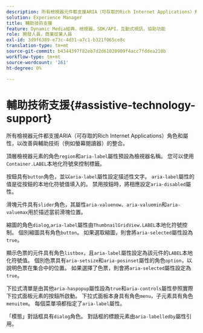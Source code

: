 ```yaml
---
description: 所有檢視器元件都支援ARIA（可存取的Rich Internet Applications）角色和屬性，以改善與輔助技術（例如螢幕閱讀器）的整合。
solution: Experience Manager
title: 輔助技術支援
feature: Dynamic Media經典，檢視器，SDK/API，互動式視訊，協助功能
role: 開發人員，商業從業人員
exl-id: 3d9f6389-e73c-4d31-a7c1-b321f065ce8c
translation-type: tm+mt
source-git-commit: b4344397f82eb7d2d61020909f4acc7fddea210b
workflow-type: tm+mt
source-wordcount: '261'
ht-degree: 0%

---
```


# 輔助技術支援{#assistive-technology-support}

所有檢視器元件都支援ARIA（可存取的Rich Internet Applications）角色和屬性，以改善與輔助技術（例如螢幕閱讀器）的整合。

頂層檢視器元素的角色`region`和`aria-label`屬性預設為檢視器名稱。 您可以使用`Container.LABEL`本地化符號來控制標籤。

按鈕具有`button`角色，並以`aria-label`屬性設定描述性文字。 `aria-label`屬性的值是從按鈕的本地化符號值填入的。 禁用按鈕時，將相應設定`aria-disabled`屬性。

滑塊元件具有`slider`角色，其屬性`aria-valuenow`、`aria-valuemin`和`aria-valuemax`用於描述當前滑塊位置。

縮圖的角色`dialog`,`aria-label`屬性由`ThumbnailGridView.LABEL`本地化符號控制。 個別縮圖具有角色`button`。 如果選取縮圖，則會將`aria-selected`屬性設為`true`。

顯示色票的元件具有角色`listbox`，且`aria-label`屬性設定為該元件的`LABEL`本地化符號值。 個別色票具有`aria-setsize`和`aria-posinset`屬性的角色`option`，以說明色票在集合中的位置。 如果選擇了色票，則會將`aria-selected`屬性設定為`true`。

下拉式清單是由其他`aria-haspopup`屬性設為`true`和`aria-controls`屬性參照實際下拉式面板元素的按鈕所啟動。 下拉式面板本身具有角色`menu`，子元素具有角色`menuitem`。 每個菜單項都指定了`aria-label`屬性。

「模態」對話框具有`dialog`角色。 對話框的標題元素由`aria-labelledby`屬性引用。
